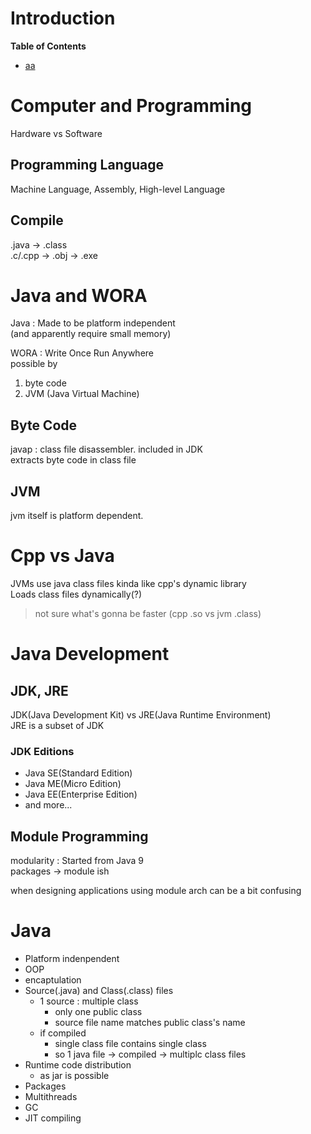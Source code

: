 Introduction  <!-- omit in toc -->
===

**Table of Contents**
- [aa](#aa)

# Computer and Programming
Hardware vs Software

## Programming Language
Machine Language, Assembly, High-level Language

## Compile
.java -> .class  
.c/.cpp -> .obj -> .exe

# Java and WORA
Java : Made to be platform independent  
    (and apparently require small memory)

WORA : Write Once Run Anywhere  
possible by
1. byte code
2. JVM (Java Virtual Machine)

## Byte Code
javap : class file disassembler. included in JDK  
extracts byte code in class file

## JVM
jvm itself is platform dependent.

# Cpp vs Java
JVMs use java class files kinda like cpp's dynamic library  
Loads class files dynamically(?)
> not sure what's gonna be faster
> (cpp .so vs jvm .class)

# Java Development
## JDK, JRE
JDK(Java Development Kit) vs JRE(Java Runtime Environment)  
JRE is a subset of JDK

### JDK Editions
* Java SE(Standard Edition)
* Java ME(Micro Edition)
* Java EE(Enterprise Edition)
* and more...

## Module Programming
modularity : Started from Java 9  
packages -> module ish

when designing applications using module arch can be a bit confusing

# Java
* Platform indenpendent
* OOP
* encaptulation
* Source(.java) and Class(.class) files
  * 1 source : multiple class
    * only one public class
    * source file name matches public class's name
  * if compiled
    * single class file contains single class
    * so 1 java file -> compiled -> multiplc class files
* Runtime code distribution
  * as jar is possible
* Packages
* Multithreads
* GC
* JIT compiling

